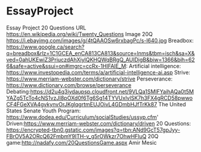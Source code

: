 # EssayProject
Essay Project
20 Questions URL https://en.wikipedia.org/wiki/Twenty_Questions
Image 20Q https://i.ebayimg.com/images/g/4tQAAOSw6rxbagPc/s-l640.jpg
Breadbox: https://www.google.ca/search?q=breadbox&rlz=1C1GCEA_enCA813CA813&source=lnms&tbm=isch&sa=X&ved=0ahUKEwiZ3PriuczdAhXiylQKHQWqBRgQ_AUIDigB&biw=1366&bih=626&safe=active&ssui=on#imgrc=ccRx-1HIFAlE_M:
Artificial intelligence: https://www.investopedia.com/terms/a/artificial-intelligence-ai.asp
Strive: https://www.merriam-webster.com/dictionary/strive
Perseverance: https://www.dictionary.com/browse/perseverance
Debating:https://d2u4q3iydaupsp.cloudfront.net/9VLQa1SMlFYaihAQa0t5MYAZg5TcTo4cNS1vzJI8pOXd0f6Tg6Sg14TYVUxlvlSK7h3FX4gRCD58pwwoCF4FGeXVA4gvkynvOrJKglqgrtmEUJOivL4GDmbHJfTrKk87
The United States Senate Youth Program: https://www.dodea.edu/Curriculum/socialStudies/ussyp.cfm'
Driven:https://www.merriam-webster.com/dictionary/driven
20 Questions: https://encrypted-tbn0.gstatic.com/images?q=tbn:ANd9GcT57gpJyy-FBrOV5A2ORcQ62FmbmY9ITH-v_g5rOWkzr7OhwHFluQ
20Q game:http://nadafy.com/20QuestionsGame.aspx
Amir Mesic
